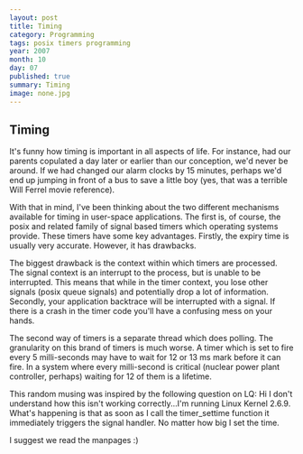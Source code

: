 ```yaml
---
layout: post
title: Timing
category: Programming
tags: posix timers programming
year: 2007
month: 10
day: 07
published: true
summary: Timing
image: none.jpg
---
```


Timing
------
It's funny how timing is important in all aspects of life. For instance, 
had our parents copulated a day later or earlier than our conception, we'd 
never be around. If we had changed our alarm clocks by 15 minutes, perhaps
we'd end up jumping in front of a bus to save a little boy (yes, that was a
terrible Will Ferrel movie reference).

With that in mind, I've been thinking about the two different mechanisms
available for timing in user-space applications. The first is, of course, the
posix and related family of signal based timers which operating systems 
provide. These timers have some key advantages. Firstly, the expiry time is
usually very accurate. However, it has drawbacks.

The biggest drawback is the context within which timers are processed. The
signal context is an interrupt to the process, but is unable to be 
interrupted. This means that while in the timer context, you lose other 
signals (posix queue signals) and potentially drop a lot of information. 
Secondly, your application backtrace will be interrupted with a signal. If 
there is a crash in the timer code you'll have a confusing mess on your hands.

The second way of timers is a separate thread which does polling. The granularity
on this brand of timers is much worse. A timer which is set to fire every 5 
milli-seconds may have to wait for 12 or 13 ms mark before it can fire. In a 
system where every milli-second is critical (nuclear power plant controller, 
perhaps) waiting for 12 of them is a lifetime.

This random musing was inspired by the following question on LQ:
    Hi I don't understand how this isn't working correctly...I'm running
    Linux Kernel 2.6.9. What's happening is that as soon as I call the
    timer_settime function it immediately triggers the signal handler. No
    matter how big I set the time.

I suggest we read the manpages :)

